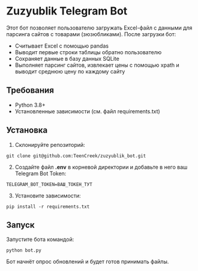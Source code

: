 # Zuzyublik Telegram Bot

Этот бот позволяет пользователю загружать Excel-файл с данными для парсинга сайтов с товарами (зюзюбликами). После загрузки бот:

- Считывает Excel с помощью pandas
- Выводит первые строки таблицы обратно пользователю
- Сохраняет данные в базу данных SQLite
- Выполняет парсинг сайтов, извлекает цены с помощью xpath и выводит среднюю цену по каждому сайту

## Требования

- Python 3.8+
- Установленные зависимости (см. файл requirements.txt)

## Установка

1. Склонируйте репозиторий:

```
git clone git@github.com:TeenCreek/zuzyublik_bot.git
```

2. Создайте файл **.env** в корневой директории и добавьте в него ваш Telegram Bot Token:

```
TELEGRAM_BOT_TOKEN=ВАШ_ТОКЕН_ТУТ
```

3. Установите зависимости:

```
pip install -r requirements.txt
```

## Запуск

Запустите бота командой:

```
python bot.py
```

Бот начнёт опрос обновлений и будет готов принимать файлы.
